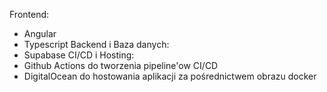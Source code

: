 Frontend:
- Angular
- Typescript
Backend i Baza danych:
- Supabase
CI/CD i Hosting:
- Github Actions do tworzenia pipeline'ow CI/CD
- DigitalOcean do hostowania aplikacji za pośrednictwem obrazu docker
